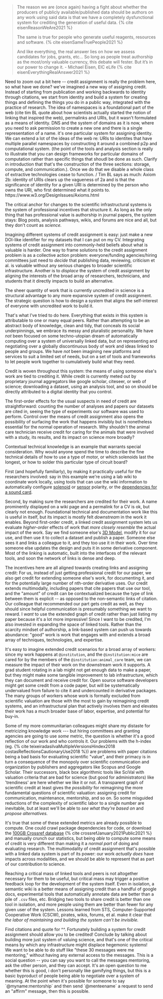 > The reason we are (once again) having a fight about whether the producers of publicly available/published data should be authors on any work using said data is that we have a completely dysfunctional system for crediting the generation of useful data. {% cite eisenReasonWeAre2021 %}
>
> The same is true for people who generate useful reagents, resources and software. {% cite eisenSameTruePeople2021 %}
>
> And like everything, the real answer lies on how we assess candidates for jobs, grants, etc… So long as people treat authorship as the most/only valuable currency, this debate will fester. But it’s in our power to change it. - Michael Eisen, EIC eLife {% cite eisenEverythingRealAnswer2021 %}

<div class="draft-text">Need to zoom out a bit here -- credit assignment is really the problem here, so what have we done? we've imagined a new way of assigning credit. Instead of starting from publication and working backwards to identity through citations, we start from identity and build a system for creating things and defining the things you do in a public way, integrated with the practice of research. The idea of namespaces is a foundational part of the web (cite tim BL quote about how scientists actually started the notion of linking that inspired the web), permalinks and URIs, but it wasn't formulated as a means of identity. DNS and the system of domains as it is now, where you need to ask permission to create a new one and there is a single representation of a name. it's one particular system for assigning identity. We can extend a lot of the ideas of the web re: URIs to identites that have multiple parallel namespaces by constructing it around a combined p2p and computational system. (the point of the tools and analysis section is really to illustrate that you can design frameworks for particular domains of computation rather than specific things that shoudl be done as such. Clarify in introduction that that's the construction of the three sections: storage, compute, and communication.). Once we do that we disable a whole class of extractive technologies cease to function.
/
Tim BL says as much:  
Axiom 2b: identity
of URIs clears up the vagueness of 2a and is that
the significance of identity for a given URI is determined by the person who owns the URI, who first determined what it points to. https://www.w3.org/DesignIssues/Axioms.html
</div>

The critical anchor for changes to the scientific infrastructural systems is the system of professional incentives that structure it. As long as the only thing that has professional value is authorship in journal papers, the system stays: Blog posts, analysis pathways, wikis, and forums are nice and all, but they don't count as *science.*

Imagining different systems of credit assignment is easy: just make a new DOI-like identifier for my datasets that I can put on my CV. Integrating systems of credit assignment into commonly-held beliefs about what is valuable is harder. One way to frame solutions to the credit assignment problem is as a collective action problem: everyone/funding agencies/hiring committees just need to *decide* that publishing data, reviewing, criticism et al. is valuable without any serious changes to broader scientific infrastructure. Another is to *displace* the system of credit assignment by aligning the interests of the broad array of researchers, technicians, and students that it directly impacts to build an alternative.

The sheer quantity of work that is currently uncredited in science is a structural advantage to any more expansive system of credit assignment. The strategic question is how to design a system that aligns the self-interest of everyone with uncredited work to build it. 

That's what I've tried to do here. Everything that exists in this system is attributable to one or many equal peers. Rather than attempting to be an abstract body of knowledge, clean and tidy, that conceals its social underpinnings, we embrace its messy and pluralistic personality. We have *not* been focused on some techno-utopian dream of automatically computing over a system of universally linked data, but on representing and negotiating over a globally discontinuous body of work and ideas linked to people and groups. We have *not* been imagining new platforms and services to suit a limited set of needs, but on a set of tools and frameworks to let people work together to cumulatively build what they need. 

Credit is woven throughout this system: the means of using someone else's work are tied to crediting it. While credit is currently meted out by proprietary journal aggregators like google scholar, citeseer, or web of science; downloading a dataset, using an analysis tool, and so on should be directly attributed to a digital identity that you control. 

The first-order effects for the usual suspects in need of credit are straightforward: counting the number of analyses and papers our datasets are cited in, seeing the type of experiments our software was used to perform. Control over the means of credit assignment also opens the possibility of surfacing the work that happens invisibly but is nonetheless essential for the normal operation of research. Why shouldn't the animal care technician receive credit for caring for the animals that were involved with a study, its results, and its impact on science more broadly?

Contextual technical knowledge is an example that warrants special consideration. Why would anyone spend the time to describe the fine technical details of how to use a type of motor, or which solenoids last the longest, or how to solder this particular type of circuit board? 

First (and hopefully familiarly), by making it practically useful for the researchers involved: say in this example we're using a lab wiki to coordinate work locally, using tools that can use the wiki information to automatically configure [solenoid](https://wiki.auto-pi-lot.com/index.php/Lee_LHDA0531115H) or [sensor](https://wiki.auto-pi-lot.com/index.php/TT_Electronics_OPB903L55) polarity, or the [dependencies for a sound card](https://wiki.auto-pi-lot.com/index.php/HiFiBerry_Amp2). 

Second, by making sure the researchers are credited for their work. A name prominently displayed on a wiki page and a permalink for a CV is ok, but clearly not enough. Foundational technical and documentation work like this is useful in itself, but its impact is mostly felt *downstream* in the work it enables. Beyond first-order credit, a linked credit assignment system lets us evaluate *higher-order* effects of work that *more closely resemble* the actual impact of the work. Say we find someone else's [3D Model](https://wiki.auto-pi-lot.com/index.php/3D_CAD), modify it for our use, and then use it to collect a dataset and publish a paper. Someone else sees it and links a colleague to it, and they too use it in their work. Over time someone else updates the design and puts it in some derivative component. Most of the linking is automatic, built into the interfaces of the relevant tools, and soon the network of links is dense and deep.

The incentives here are all aligned towards creating links and assigning credit: For us, instead of just getting professional credit for our paper, we also get credit for extending someone else's work, for documenting it, and for the potentially large number of nth-order derivative uses. Our credit extends multimodally, including papers that cite papers that use our tool, and the "amount" of credit can be contextualized because the type of link between them is explicit -- as opposed to the non-semantic links of citation. Our colleague that recommended our part gets credit as well, as they should since helpful communication is presumably something we want to reward. I *want* to use the extended graph of credit rather than just listing my paper because it's a lot more impressive! Since I want to be credited, I'm also invested in expanding the space of linked tools. Rather than the scarcity mindset of authorship, a link-based system can push us towards abundance: "good" work is work that engages with and extends a broad array of techniques, technologies, and expertise.

It's easy to imagine extended credit scenarios for a broad array of workers: since my work happens at `@institution`, and the `@institution:mice` are cared for by the members of the `@institution:animal_care` team, we can measure the impact of their work on the downstream work it supports. A grad student rotating in a lab might not get enough data to make a paper, but they might make some tangible improvement to lab infrastructure, which they can document and receive credit for. Open source software developers might get some credit from a code paper, but will be systematically undervalued from failure to cite it and undercounted in derivative packages. The many groups of workers whose work is formally excluded from scientific valuation are those with the most to gain by reimagining credit systems, and an infrastructural plan that actively involves them and elevates their work has a much broader base of labor, expertise, and potential for buy-in.

Some of my more communitarian colleagues might share my distaste for metricizing knowledge work --- but hiring committees and granting agencies are going to use *some* metric, the question is whether it's a good reflection of our work and who controls it. Our problems with the h-index (eg. {% cite teixeiradasilvaMultipleVersionsHindex2018 costasReflectionsCautionaryUse2018 %}) are problems with paper citations being a bad basis for evaluating scientific "value", and their primacy is in turn a consequence of the monopoly over scientific communication and organization by publishers and aggregators like Scopus and Google Scholar. Their successors, black box algorithmic tools like SciVal with valuation criteria that are bad for science (but good for administrators) like 'trendiness' are here whether we like it or not. A transparent graph of scientific credit at least gives the *possibility* for reimagining the more fundamental questions of scientific valuation: assigning credit for communication, maintenance, mentorship, and so on. So some misguided reductions of the complexity of scientific labor to a single number are inevitable, but at least we'll be able to *see what they're based on* and *propose alternatives.*

It's true that some of these extended metrics are already possible to compute. One could crawl package dependencies for code, or download the [100GB Crossref database](https://academictorrents.com/details/e4287cb7619999709f6e9db5c359dda17e93d515) {% cite crossrefJanuary2021Public2021 %} and manually crunch our statistics, but being *able* to compute some means of credit is very different than making it a *normal part* of doing and evaluating research. The multimodality of credit assignment that's possible with a linked data system is part of its power: our work *actually does* have impacts across modalities, and we should be able to represent that as part of our contribution to science. 

Reaching a critical mass of linked tools and peers is not altogether necessary for them to be useful, but critical mass may trigger a positive feedback loop for the development of the system itself. Even in isolation, a semantic wiki is a better means of assigning credit than a handful of google docs, experimental tools that automatically annotate data are better than a pile of `.csv` files, etc. Bridging two tools to share credit is better than one tool in isolation, and more people using them are better than fewer for any given user of the system. Lessons learned from STS, Computer-Supported Cooperative Work (CSCW), pirates, wikis, forums, et al. make it clear that *the labor of maintaining and building the system can't be invisible.* 

<div class="draft-text">Find citations and quote for ^^. Fortunately building a system for credit assignment should allow you to be credited! Conclude by talking about building more just system of valuing science, and that's one of the critical means by which any infrastructure might displace hegemonic systems! 
</div>

<div class="draft-text">
We want to be able to do stuff like "these 30 messages were me mentoring," without having any external access to the messages. This is a social question -- you can say you want to call the messages mentoring, ask the other person, and they can accept. It's an open question to me whether this is good, i don't personally like gamifying things, but this is a basic byproduct of people being able to negotiate over a system of meaning. At the point when it's possible for someone to say `@myname:mentorship` and then send `@menteename` a request to send an "affirm" message, then this is possible. 
</div>